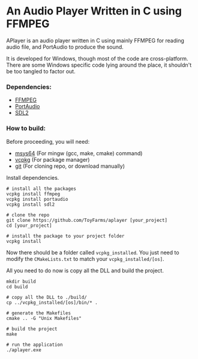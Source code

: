 # An Audio Player Written in C using FFMPEG

APlayer is an audio player written in C using mainly FFMPEG for reading audio file, and PortAudio to produce the sound.

It is developed for Windows, though most of the code are cross-platform. There are some Windows specific code lying around the place, it shouldn't be too tangled to factor out.

### Dependencies:
* [FFMPEG](https://github.com/FFmpeg/FFmpeg)
* [PortAudio](https://github.com/PortAudio/portaudio)
* [SDL2](https://github.com/libsdl-org/SDL)

### How to build:

Before proceeding, you will need:

* [msys64](https://www.msys2.org/) (For mingw (gcc, make, cmake) command)
* [vcpkg](https://github.com/microsoft/vcpkg) (For package manager)
* [git](https://git-scm.com/) (For cloning repo, or download manually)

Install dependencies.
```Shell
# install all the packages
vcpkg install ffmpeg
vcpkg install portaudio
vcpkg install sdl2

# clone the repo
git clone https://github.com/ToyFarms/aplayer [your_project]
cd [your_project]

# install the package to your project folder
vcpkg install
```

Now there should be a folder called `vcpkg_installed`. You just need to modify the `CMakeLists.txt` to match your `vcpkg_installed/[os]`.

All you need to do now is copy all the DLL and build the project.

```Shell
mkdir build
cd build

# copy all the DLL to ./build/
cp ../vcpkg_installed/[os]/bin/* .

# generate the Makefiles
cmake .. -G "Unix Makefiles"

# build the project
make

# run the application
./aplayer.exe
```